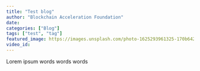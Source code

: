 ```yaml
---
title: "Test blog"
author: "Blockchain Acceleration Foundation"
date: 
categories: ["Blog"]
tags: ["test", "tag"]
featured_image: https://images.unsplash.com/photo-1625293961325-170b642843dc?ixid=MnwxMjA3fDB8MHxwaG90by1wYWdlfHx8fGVufDB8fHx8&ixlib=rb-1.2.1&auto=format&fit=crop&w=667&q=80
video_id: 
---
```


Lorem ipsum words words words